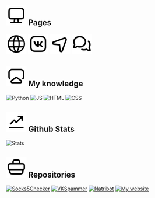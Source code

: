 ## ![ladno](https://raw.githubusercontent.com/VKCOM/icons/master/src/svg/28/computer_outline_28.svg) Pages
  [![Website](https://raw.githubusercontent.com/VKCOM/icons/master/src/svg/28/globe_outline_28.svg)](http://d4n13l3k00.ml)
  [![VK](https://raw.githubusercontent.com/VKCOM/icons/master/src/svg/28/logo_vk_outline_28.svg)](https://vk.com/the_doshik)
  [![Telegram](https://raw.githubusercontent.com/VKCOM/icons/master/src/svg/28/location_outline_28.svg)](https://t.me/d4n13l3k00)
  [![Telegram Chat](https://raw.githubusercontent.com/VKCOM/icons/master/src/svg/28/chats_outline_28.svg)](https://t.me/dekftgchat)

## ![ladno](https://raw.githubusercontent.com/VKCOM/icons/master/src/svg/28/airplay_video_outline_28.svg) My knowledge
![Python](https://rf0x3d.su/maybe_assets/language-python.png)
![JS](https://rf0x3d.su/maybe_assets/language-javascript.png)
![HTML](https://rf0x3d.su/maybe_assets/language-html5.png)
![CSS](https://rf0x3d.su/maybe_assets/language-css3.png)


## ![ladno](https://raw.githubusercontent.com/VKCOM/icons/master/src/svg/28/statistics_outline_28.svg) Github Stats
![Stats](https://github-readme-stats.vercel.app/api?username=Daniel3k00&show_icons=true&theme=dark)

## ![ladno](https://raw.githubusercontent.com/VKCOM/icons/master/src/svg/28/work_outline_28.svg) Repositories
[![Socks5Checker](https://github-readme-stats.vercel.app/api/pin/?username=Daniel3k00&repo=PRNKBT&show_owner=true&theme=dark)](https://github.com/Daniel3k00/PRNKBT)
[![VKSpammer](https://github-readme-stats.vercel.app/api/pin/?username=Daniel3k00&repo=telegraph-parser&show_owner=true&theme=dark)](https://github.com/Daniel3k00/telegraph-parser)
[![Natribot](https://github-readme-stats.vercel.app/api/pin/?username=Daniel3k00&repo=EliteHack&show_owner=true&theme=dark)](https://github.com/Daniel3k00/EliteHack)
[![My website](https://github-readme-stats.vercel.app/api/pin/?username=Daniel3k00&repo=nekoslife&show_owner=true&theme=dark)](https://github.com/Daniel3k00/nekoslife) 
